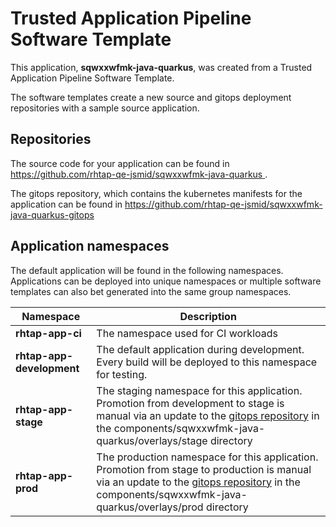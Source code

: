 # Trusted Application Pipeline Software Template

This application, **sqwxxwfmk-java-quarkus**, was created from a Trusted Application Pipeline Software Template.

The software templates create a new source and gitops deployment repositories with a sample source application. 

## Repositories

The source code for your application can be found in [https://github.com/rhtap-qe-jsmid/sqwxxwfmk-java-quarkus ](https://github.com/rhtap-qe-jsmid/sqwxxwfmk-java-quarkus ).
 
The gitops repository, which contains the kubernetes manifests for the application can be found in 
[https://github.com/rhtap-qe-jsmid/sqwxxwfmk-java-quarkus-gitops ](https://github.com/rhtap-qe-jsmid/sqwxxwfmk-java-quarkus-gitops ) 

## Application namespaces 

The default application will be found in the following namespaces. Applications can be deployed into unique namespaces or multiple software templates can also bet generated into the same group namespaces.  

|  Namespace   |  Description   |  
| -------- | -------- |
| **rhtap-app-ci** | The namespace used for CI workloads |
| **rhtap-app-development** | The default application during development. Every build will be deployed to this namespace for testing. |
| **rhtap-app-stage** | The staging namespace for this application. Promotion from development to stage is manual via an update to the [gitops repository](https://github.com/rhtap-qe-jsmid/sqwxxwfmk-java-quarkus-gitops ) in the components/sqwxxwfmk-java-quarkus/overlays/stage directory |
| **rhtap-app-prod** | The production namespace for this application. Promotion from stage to production is manual via an update to the [gitops repository](https://github.com/rhtap-qe-jsmid/sqwxxwfmk-java-quarkus-gitops ) in the components/sqwxxwfmk-java-quarkus/overlays/prod directory |
